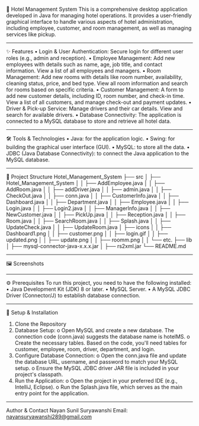 🏨 Hotel Management System
This is a comprehensive desktop application developed in Java for managing hotel operations. It provides a user-friendly graphical interface to handle various aspects of hotel administration, including employee, customer, and room management, as well as managing services like pickup.
________________________________________
✨ Features
•	Login & User Authentication: Secure login for different user roles (e.g., admin and reception).
•	Employee Management: Add new employees with details such as name, age, job title, and contact information. View a list of all employees and managers.
•	Room Management: Add new rooms with details like room number, availability, cleaning status, price, and bed type. View all room information and search for rooms based on specific criteria.
•	Customer Management: A form to add new customer details, including ID, room number, and check-in time. View a list of all customers, and manage check-out and payment updates.
•	Driver & Pick-up Service: Manage drivers and their car details. View and search for available drivers.
•	Database Connectivity: The application is connected to a MySQL database to store and retrieve all hotel data.
________________________________________
🛠️ Tools & Technologies
•	Java: for the application logic.
•	Swing: for building the graphical user interface (GUI).
•	MySQL: to store all the data.
•	JDBC (Java Database Connectivity): to connect the Java application to the MySQL database.
________________________________________
📂 Project Structure
Hotel_Management_System
├── src
│   ├── Hotel_Management_System
│   │   ├── AddEmployee.java
│   │   ├── AddRoom.java
│   │   ├── addDriver.java
│   │   ├── admin.java
│   │   ├── CheckOut.java
│   │   ├── conn.java
│   │   ├── CustomerInfo.java
│   │   ├── Dashboard.java
│   │   ├── Department.java
│   │   ├── Employee.java
│   │   ├── Login.java
│   │   ├── Login2.java
│   │   ├── ManagerInfo.java
│   │   ├── NewCustomer.java
│   │   ├── PickUp.java
│   │   ├── Reception.java
│   │   ├── Room.java
│   │   ├── SearchRoom.java
│   │   ├── Splash.java
│   │   ├── UpdateCheck.java
│   │   ├── UpdateRoom.java
│   ├── icons
│   │   ├── Dashboard1.png
│   │   ├── customer.png
│   │   ├── login.gif
│   │   ├── updated.png
│   │   ├── update.png
│   │   ├── roomm.png
│   │   └── etc.
├── lib
│   ├── mysql-connector-java-x.x.x.jar
│   ├── rs2xml.jar
└── README.md

________________________________________
🖼️ Screenshots
 
 
 
 
________________________________________
⚙️ Prerequisites
To run this project, you need to have the following installed:
•	Java Development Kit (JDK) 8 or later.
•	MySQL Server.
•	A MySQL JDBC Driver (Connector/J) to establish database connection.
________________________________________
📂 Setup & Installation
1.	Clone the Repository
2.	Database Setup:
o	Open MySQL and create a new database. The connection code (conn.java) suggests the database name is hotelMS.
o	Create the necessary tables. Based on the code, you'll need tables for customer, employee, room, driver, department, and login.
3.	Configure Database Connection:
o	Open the conn.java file and update the database URL, username, and password to match your MySQL setup.
o	Ensure the MySQL JDBC driver JAR file is included in your project's classpath.
4.	Run the Application:
o	Open the project in your preferred IDE (e.g., IntelliJ, Eclipse).
o	Run the Splash.java file, which serves as the main entry point for the application.
________________________________________
Author & Contact
Nayan Sunil Suryawanshi
Email: nayansuryawanshi289@gmail.com
